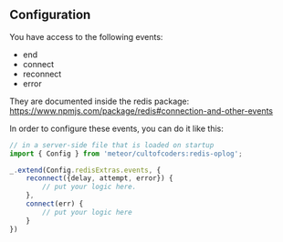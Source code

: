 ## Configuration

You have access to the following events:
- end
- connect
- reconnect
- error

They are documented inside the redis package:
https://www.npmjs.com/package/redis#connection-and-other-events

In order to configure these events, you can do it like this:

```js
// in a server-side file that is loaded on startup
import { Config } from 'meteor/cultofcoders:redis-oplog';

_.extend(Config.redisExtras.events, {
    reconnect({delay, attempt, error}) {
        // put your logic here. 
    },
    connect(err) {
        // put your logic here
    }
})
```